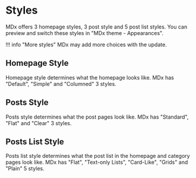 # Styles

MDx offers 3 homepage styles, 3 post style and 5 post list styles. You can preview and switch these styles in "MDx theme - Appearances".

!!! info "More styles"
    MDx may add more choices with the update.

## Homepage Style

Homepage style determines what the homepage looks like. MDx has "Default", "Simple" and "Columned" 3 styles.

## Posts Style

Posts style determines what the post pages look like. MDx has "Standard", "Flat" and "Clear" 3 styles.

## Posts List Style

Posts list style determines what the post list in the homepage and category pages look like. MDx has "Flat", "Text-only Lists", "Card-Like", "Grids" and "Plain" 5 styles.
